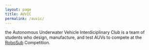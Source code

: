 ```yaml
---
layout: page
title: AUVIC
permalink: /auvic/
---
```

the Autonomous Underwater Vehicle Interdiciplinary Club is a team of students who design, manufacture, and test AUVs to compete at the [RoboSub](https://robosub.org/programs/2020-robosub/) Competition.
